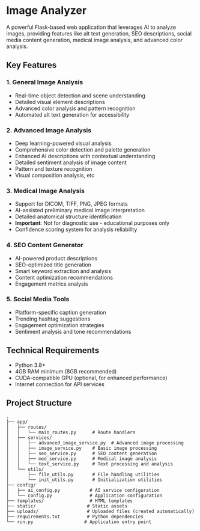 # Image Analyzer

A powerful Flask-based web application that leverages AI to analyze images, providing features like alt text generation, SEO descriptions, social media content generation, medical image analysis, and advanced color analysis.

## Key Features

### 1. General Image Analysis
- Real-time object detection and scene understanding
- Detailed visual element descriptions
- Advanced color analysis and pattern recognition
- Automated alt text generation for accessibility

### 2. Advanced Image Analysis
- Deep learning-powered visual analysis
- Comprehensive color detection and palette generation
- Enhanced AI descriptions with contextual understanding
- Detailed sentiment analysis of image content
- Pattern and texture recognition
- Visual composition analysis, etc


### 3. Medical Image Analysis
- Support for DICOM, TIFF, PNG, JPEG formats
- AI-assisted preliminary medical image interpretation
- Detailed anatomical structure identification
- **Important**: Not for diagnostic use - educational purposes only
- Confidence scoring system for analysis reliability

### 4. SEO Content Generator
- AI-powered product descriptions
- SEO-optimized title generation
- Smart keyword extraction and analysis
- Content optimization recommendations
- Engagement metrics analysis

### 5. Social Media Tools
- Platform-specific caption generation
- Trending hashtag suggestions
- Engagement optimization strategies
- Sentiment analysis and tone recommendations

## Technical Requirements

- Python 3.8+
- 4GB RAM minimum (8GB recommended)
- CUDA-compatible GPU (optional, for enhanced performance)
- Internet connection for API services

## Project Structure

```
.
├── app/
│   ├── routes/
│   │   └── main_routes.py      # Route handlers
│   ├── services/
│   │   ├── advanced_image_service.py  # Advanced image processing
│   │   ├── image_service.py    # Basic image processing
│   │   ├── seo_service.py      # SEO content generation
│   │   ├── med_service.py      # Medical image analysis
│   │   └── text_service.py     # Text processing and analysis
│   └── utils/
│       ├── file_utils.py       # File handling utilities
│       └── init_utils.py       # Initialization utilities
├── config/
│   ├── ai_config.py           # AI service configuration
│   └── config.py              # Application configuration
├── templates/                 # HTML templates
├── static/                   # Static assets
├── uploads/                  # Uploaded files (created automatically)
├── requirements.txt          # Python dependencies
└── run.py                   # Application entry point


